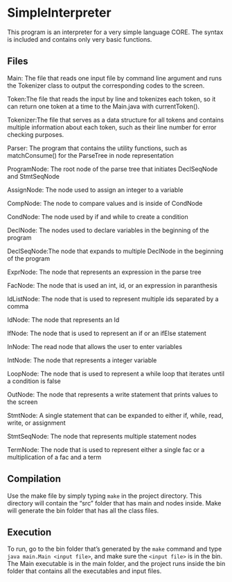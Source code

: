 # SimpleInterpreter

This program is an interpreter for a very simple language CORE. The syntax is included and contains only very basic functions.

## Files

Main: The file that reads one input file by command line argument and runs the Tokenizer class to output the corresponding codes to the screen.

Token:The file that reads the input by line and tokenizes each token, so it can return one token at a time to the Main.java with currentToken().

Tokenizer:The file that serves as a data structure for all tokens and contains multiple information about each token, such as their line number for error checking purposes.

Parser: The program that contains the utility functions, such as matchConsume() for the ParseTree in node representation

ProgramNode: The root node of the parse tree that initiates DeclSeqNode and StmtSeqNode 

AssignNode: The node used to assign an integer to a variable

CompNode: The node to compare values and is inside of CondNode

CondNode: The node used by if and while to create a condition

DeclNode: The nodes used to declare variables in the beginning of the program

DeclSeqNode:The node that expands to multiple DeclNode in the beginning of the program

ExprNode: The node that represents an expression in the parse tree

FacNode: The node that is used an int, id, or an expression in paranthesis

IdListNode: The node that is used to represent multiple ids separated by a comma

IdNode: The node that represents an Id

IfNode: The node that is used to represent an if or an ifElse statement

InNode: The read node that allows the user to enter variables

IntNode: The node that represents a integer variable 

LoopNode: The node that is used to represent a while loop that iterates until a condition is false

OutNode: The node that represents a write statement that prints values to the screen

StmtNode: A single statement that can be expanded to either if, while, read, write, or assignment

StmtSeqNode: The node that represents multiple statement nodes

TermNode: The node that is used to represent either a single fac or a multiplication of a fac and a term

## Compilation

Use the make file by simply typing ```make``` in the project directory. This directory will contain the “src” folder that has main and nodes inside. Make will generate the bin folder that has all the class files. 

## Execution

To run, go to the bin folder that’s generated by the ```make``` command and type ```java main.Main <input file>```, and make sure the ```<input file>``` is in the bin. The Main executable is in the main folder, and the project runs inside the bin folder that contains all the executables and input files.
